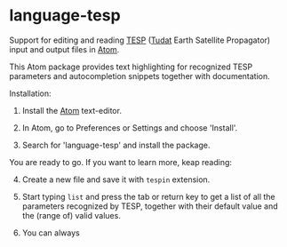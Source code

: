 # language-tesp
Support for editing and reading [TESP](https://github.com/aleixpinardell/tesp) ([Tudat](https://github.com/Tudat) Earth Satellite Propagator) input and output files in [Atom](https://atom.io).

This Atom package provides text highlighting for recognized TESP parameters and autocompletion snippets together with documentation.

Installation:

1. Install the [Atom](https://atom.io) text-editor.

2. In Atom, go to Preferences or Settings and choose 'Install'.

3. Search for 'language-tesp' and install the package.

You are ready to go. If you want to learn more, keap reading:

4. Create a new file and save it with `tespin` extension.

5. Start typing `list` and press the tab or return key to get a list of all the parameters recognized by TESP, together with their default value and the (range of) valid values.

6. You can always
